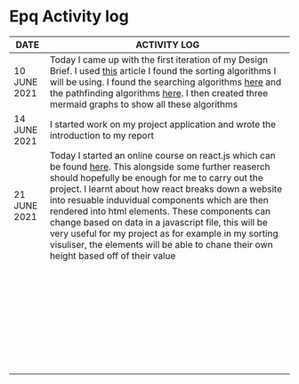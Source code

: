 # Epq Activity log

| **DATE**     | **ACTIVITY LOG**                                                                                                                                                                                                                                                                                                                                                                                                                                                                                                                                                                   |
| ------------ | ---------------------------------------------------------------------------------------------------------------------------------------------------------------------------------------------------------------------------------------------------------------------------------------------------------------------------------------------------------------------------------------------------------------------------------------------------------------------------------------------------------------------------------------------------------------------------------- |
| 10 JUNE 2021 | Today I came up with the first iteration of my Design Brief. I used [this](https://www.freecodecamp.org/news/sorting-algorithms-explained-with-examples-in-python-java-and-c/) article I found the sorting algorithms I will be using. I found the searching algorithms [here](https://www.geeksforgeeks.org/searching-algorithms/) and the pathfinding algorithms [here](https://www.geeksforgeeks.org/fundamentals-of-algorithms/?ref=shm). I then created three mermaid graphs to show all these algorithms                                                                     |
| 14 JUNE 2021 | I started work on my project application and wrote the introduction to my report                                                                                                                                                                                                                                                                                                                                                                                                                                                                                                   |
| 21 JUNE 2021 | Today I started an online course on react.js which can be found [here](https://teamtreehouse.com/tracks/learn-react). This alongside some further reaserch should hopefully be enough for me to carry out the project. I learnt about how react breaks down a website into resuable induvidual components which are then rendered into html elements. These components can change based on data in a javascript file, this will be very useful for my project as for example in my sorting visuliser, the elements will be able to chane their own height based off of their value |
|              |                                                                                                                                                                                                                                                                                                                                                                                                                                                                                                                                                                                    |
|              |                                                                                                                                                                                                                                                                                                                                                                                                                                                                                                                                                                                    |
|              |                                                                                                                                                                                                                                                                                                                                                                                                                                                                                                                                                                                    |
|              |                                                                                                                                                                                                                                                                                                                                                                                                                                                                                                                                                                                    |
|              |                                                                                                                                                                                                                                                                                                                                                                                                                                                                                                                                                                                    |
|              |                                                                                                                                                                                                                                                                                                                                                                                                                                                                                                                                                                                    |
|              |                                                                                                                                                                                                                                                                                                                                                                                                                                                                                                                                                                                    |
|              |                                                                                                                                                                                                                                                                                                                                                                                                                                                                                                                                                                                    |
|              |                                                                                                                                                                                                                                                                                                                                                                                                                                                                                                                                                                                    |
|              |                                                                                                                                                                                                                                                                                                                                                                                                                                                                                                                                                                                    |
|              |                                                                                                                                                                                                                                                                                                                                                                                                                                                                                                                                                                                    |
|              |                                                                                                                                                                                                                                                                                                                                                                                                                                                                                                                                                                                    |
|              |                                                                                                                                                                                                                                                                                                                                                                                                                                                                                                                                                                                    |
|              |                                                                                                                                                                                                                                                                                                                                                                                                                                                                                                                                                                                    |
|              |                                                                                                                                                                                                                                                                                                                                                                                                                                                                                                                                                                                    |
|              |                                                                                                                                                                                                                                                                                                                                                                                                                                                                                                                                                                                    |
|              |                                                                                                                                                                                                                                                                                                                                                                                                                                                                                                                                                                                    |
|              |                                                                                                                                                                                                                                                                                                                                                                                                                                                                                                                                                                                    |
|              |                                                                                                                                                                                                                                                                                                                                                                                                                                                                                                                                                                                    |
|              |                                                                                                                                                                                                                                                                                                                                                                                                                                                                                                                                                                                    |
|              |                                                                                                                                                                                                                                                                                                                                                                                                                                                                                                                                                                                    |
|              |                                                                                                                                                                                                                                                                                                                                                                                                                                                                                                                                                                                    |
|              |                                                                                                                                                                                                                                                                                                                                                                                                                                                                                                                                                                                    |
|              |                                                                                                                                                                                                                                                                                                                                                                                                                                                                                                                                                                                    |
|              |                                                                                                                                                                                                                                                                                                                                                                                                                                                                                                                                                                                    |
|              |                                                                                                                                                                                                                                                                                                                                                                                                                                                                                                                                                                                    |
|              |                                                                                                                                                                                                                                                                                                                                                                                                                                                                                                                                                                                    |
|              |                                                                                                                                                                                                                                                                                                                                                                                                                                                                                                                                                                                    |
|              |                                                                                                                                                                                                                                                                                                                                                                                                                                                                                                                                                                                    |
|              |                                                                                                                                                                                                                                                                                                                                                                                                                                                                                                                                                                                    |
|              |                                                                                                                                                                                                                                                                                                                                                                                                                                                                                                                                                                                    |
|              |                                                                                                                                                                                                                                                                                                                                                                                                                                                                                                                                                                                    |
|              |                                                                                                                                                                                                                                                                                                                                                                                                                                                                                                                                                                                    |
